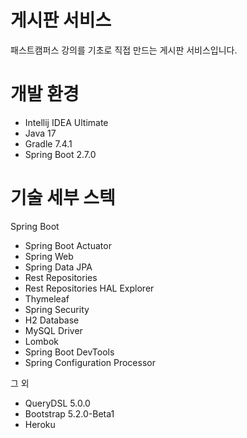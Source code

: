 # 게시판 서비스
패스트캠퍼스 강의를 기초로 직접 만드는 게시판 서비스입니다. 
# 개발 환경
- Intellij IDEA Ultimate
- Java 17
- Gradle 7.4.1
- Spring Boot 2.7.0
# 기술 세부 스텍
Spring Boot
- Spring Boot Actuator
- Spring Web
- Spring Data JPA
- Rest Repositories
- Rest Repositories HAL Explorer
- Thymeleaf
- Spring Security
- H2 Database
- MySQL Driver
- Lombok
- Spring Boot DevTools
- Spring Configuration Processor

그 외

* QueryDSL 5.0.0
* Bootstrap 5.2.0-Beta1
* Heroku
